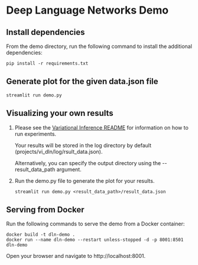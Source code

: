 # Deep Language Networks Demo

## Install dependencies
From the demo directory, run the following command to install the additional dependencies:

```
pip install -r requirements.txt
```

## Generate plot for the given data.json file

```
streamlit run demo.py
```

## Visualizing your own results
1. Please see the [Variational Inference README](projects/vi_dln/README.md) for information on how to run experiments.

   Your results will be stored in the log directory by default (projects/vi_dln/log/rsult_data.json).

   Alternatively, you can specify the output directory using the --result_data_path argument.

2. Run the demo.py file to generate the plot for your results.

   ```
   streamlit run demo.py <result_data_path>/result_data.json
   ```

## Serving from Docker
Run the following commands to serve the demo from a Docker container:
```
docker build -t dln-demo .
docker run --name dln-demo --restart unless-stopped -d -p 8001:8501 dln-demo
```
Open your browser and navigate to http://localhost:8001.
